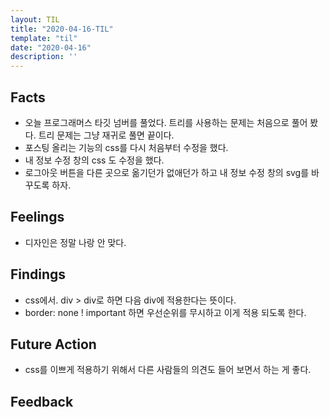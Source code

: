 ```yaml
---
layout: TIL
title: "2020-04-16-TIL"
template: "til"
date: "2020-04-16"
description: ''
---
```


## Facts

- 오늘 프로그래머스 타깃 넘버를 풀었다. 트리를 사용하는 문제는 처음으로 풀어 봤다. 트리 문제는 그냥 재귀로 풀면 끝이다.
- 포스팅 올리는 기능의 css를 다시 처음부터 수정을 했다.
- 내 정보 수정 창의 css 도 수정을 했다.
- 로그아웃 버튼을 다른 곳으로 옮기던가 없애던가 하고 내 정보 수정 창의 svg를 바꾸도록 하자.

## Feelings

- 디자인은 정말 나랑 안 맞다.

## Findings

- css에서. div &gt; div로 하면 다음 div에 적용한다는 뜻이다.
- border: none ! important 하면 우선순위를 무시하고 이게 적용 되도록 한다.

## Future Action

- css를 이쁘게 적용하기 위해서 다른 사람들의 의견도 들어 보면서 하는 게 좋다.

## Feedback
